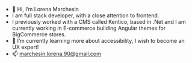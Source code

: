 - 👋 Hi, I’m Lorena Marchesin 
- I am full stack developer, with a close attention to frontend. 
- I previously worked with a CMS called Kentico, based in .Net and I am currently working in E-commerce building Angular themes for BigCommerce stores.
- 🌱 I’m currently learning more about accessibility, I wish to become an UX expert!
- 📫 marchesin.lorena.90@gmail.com

